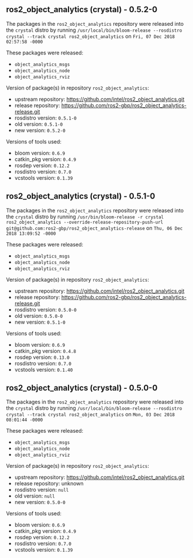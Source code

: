 ## ros2_object_analytics (crystal) - 0.5.2-0

The packages in the `ros2_object_analytics` repository were released into the `crystal` distro by running `/usr/local/bin/bloom-release --rosdistro crystal --track crystal ros2_object_analytics` on `Fri, 07 Dec 2018 02:57:58 -0000`

These packages were released:
- `object_analytics_msgs`
- `object_analytics_node`
- `object_analytics_rviz`

Version of package(s) in repository `ros2_object_analytics`:

- upstream repository: https://github.com/intel/ros2_object_analytics.git
- release repository: https://github.com/ros2-gbp/ros2_object_analytics-release.git
- rosdistro version: `0.5.1-0`
- old version: `0.5.1-0`
- new version: `0.5.2-0`

Versions of tools used:

- bloom version: `0.6.9`
- catkin_pkg version: `0.4.9`
- rosdep version: `0.12.2`
- rosdistro version: `0.7.0`
- vcstools version: `0.1.39`


## ros2_object_analytics (crystal) - 0.5.1-0

The packages in the `ros2_object_analytics` repository were released into the `crystal` distro by running `/usr/bin/bloom-release -r crystal ros2_object_analytics --override-release-repository-push-url git@github.com:ros2-gbp/ros2_object_analytics-release` on `Thu, 06 Dec 2018 13:09:52 -0000`

These packages were released:
- `object_analytics_msgs`
- `object_analytics_node`
- `object_analytics_rviz`

Version of package(s) in repository `ros2_object_analytics`:

- upstream repository: https://github.com/intel/ros2_object_analytics.git
- release repository: https://github.com/ros2-gbp/ros2_object_analytics-release.git
- rosdistro version: `0.5.0-0`
- old version: `0.5.0-0`
- new version: `0.5.1-0`

Versions of tools used:

- bloom version: `0.6.9`
- catkin_pkg version: `0.4.8`
- rosdep version: `0.13.0`
- rosdistro version: `0.7.0`
- vcstools version: `0.1.40`


## ros2_object_analytics (crystal) - 0.5.0-0

The packages in the `ros2_object_analytics` repository were released into the `crystal` distro by running `/usr/local/bin/bloom-release --rosdistro crystal --track crystal ros2_object_analytics` on `Mon, 03 Dec 2018 08:01:44 -0000`

These packages were released:
- `object_analytics_msgs`
- `object_analytics_node`
- `object_analytics_rviz`

Version of package(s) in repository `ros2_object_analytics`:

- upstream repository: https://github.com/intel/ros2_object_analytics.git
- release repository: unknown
- rosdistro version: `null`
- old version: `null`
- new version: `0.5.0-0`

Versions of tools used:

- bloom version: `0.6.9`
- catkin_pkg version: `0.4.9`
- rosdep version: `0.12.2`
- rosdistro version: `0.7.0`
- vcstools version: `0.1.39`


